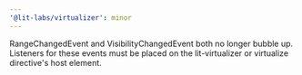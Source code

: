 ```yaml
---
'@lit-labs/virtualizer': minor
---
```


RangeChangedEvent and VisibilityChangedEvent both no longer bubble up. Listeners for these events must be placed on the lit-virtualizer or virtualize directive's host element.
